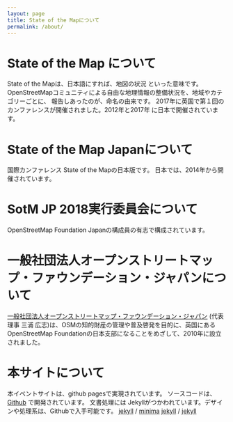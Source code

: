 ```yaml
---
layout: page
title: State of the Mapについて
permalink: /about/
---
```

# State of the Map について

State of the Mapは、日本語にすれば、地図の状況 といった意味です。
OpenStreetMapコミュニティによる自由な地理情報の整備状況を、地域やカテゴリーごとに、
報告しあったのが、命名の由来です。
2017年に英国で第１回のカンファレンスが開催されました。2012年と2017年 に日本で開催されています。

# State of the Map Japanについて

国際カンファレンス State of the Mapの日本版です。
日本では、2014年から開催されています。

# SotM JP 2018実行委員会について

OpenStreetMap Foundation Japanの構成員の有志で構成されています。

# 一般社団法人オープンストリートマップ・ファウンデーション・ジャパンについて


[一般社団法人オープンストリートマップ・ファウンデーション・ジャパン](https://osmf.jp/) (代表理事 三浦 広志)は、OSMの知的財産の管理や普及啓発を目的に、英国にあるOpenStreetMap Foundationの日本支部になることをめざして、2010年に設立されました。







# 本サイトについて

本イベントサイトは、github pagesで実現されています。
ソースコードは、[Github](https://github.com/osmfj/sotmjp2018) で開発されています。
文書処理には Jekyllがつかわれています。デザインや処理系は、Githubで入手可能です。
[jekyll][jekyll-organization] /
[minima](https://github.com/jekyll/minima)
[jekyll][jekyll-organization] /
[jekyll](https://github.com/jekyll/jekyll)


[jekyll-organization]: https://github.com/jekyll

